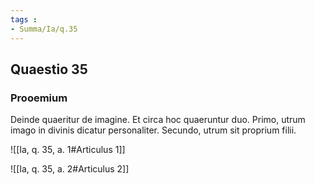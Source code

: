 ```yaml
---
tags : 
- Summa/Ia/q.35
---
```


## Quaestio 35

### Prooemium

Deinde quaeritur de imagine. Et circa hoc quaeruntur duo. Primo, utrum imago in divinis dicatur personaliter. Secundo, utrum sit proprium filii.

![[Ia, q. 35, a. 1#Articulus 1]]

![[Ia, q. 35, a. 2#Articulus 2]]

